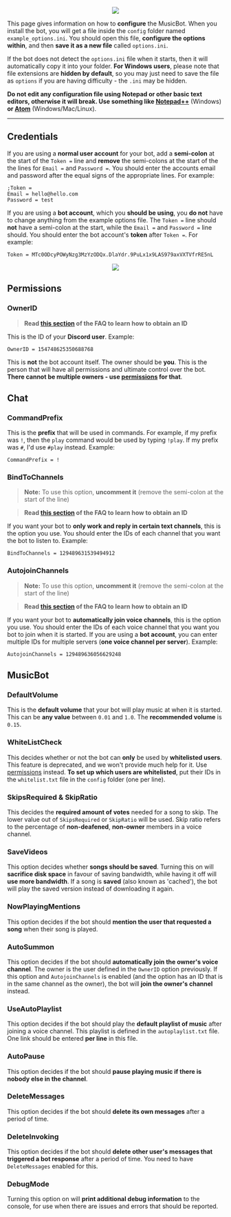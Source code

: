 <p align="center">
<img src="http://i.imgur.com/lUGD3uG.png">
</p>

This page gives information on how to **configure** the MusicBot. When you install the bot, you will get a file inside the `config` folder named `example_options.ini`. You should open this file, **configure the options within**, and then **save it as a new file** called `options.ini`.

If the bot does not detect the `options.ini` file when it starts, then it will automatically copy it into your folder. **For Windows users**, please note that file extensions are **hidden by default**, so you may just need to save the file as `options` if you are having difficulty - the `.ini` may be hidden.

**Do not edit any configuration file using Notepad or other basic text editors, otherwise it will break. Use something like [Notepad++](https://notepad-plus-plus.org/download/)** (Windows) **or [Atom](https://atom.io/)** (Windows/Mac/Linux).

***

## Credentials

If you are using a **normal user account** for your bot, add a **semi-colon** at the start of the `Token =` line and **remove** the semi-colons at the start of the the lines for `Email =` and `Password =`. You should enter the accounts email and password after the equal signs of the appropriate lines. For example:

    ;Token =
    Email = hello@hello.com
    Password = test

If you are using a **bot account**, which you **should be using**, you **do not** have to change anything from the example options file. The `Token =` line should **not** have a semi-colon at the start, while the `Email =` and `Password =` line should. You should enter the bot account's **token** after `Token =`. For example:

    Token = MTc0ODcyPOWyNzg3MzYzODQx.DlaYdr.9PuLx1x9LAS979axVXTVfrRE5nL

<p align="center">
<img src="http://i.imgur.com/Y0GXcJQ.png">
</p>

## Permissions

### OwnerID
> **Read [this section](https://github.com/SexualRhinoceros/MusicBot/wiki/FAQ#how-do-i-get-an-id) of the FAQ to learn how to obtain an ID**

This is the ID of your **Discord user**. Example:

    OwnerID = 154748625350688768

This is **not** the bot account itself. The owner should be **you**. This is the person that will have all permissions and ultimate control over the bot. **There cannot be multiple owners - use [permissions](https://github.com/SexualRhinoceros/MusicBot/wiki/Permissions/) for that**.

## Chat

### CommandPrefix

This is the **prefix** that will be used in commands. For example, if my prefix was `!`, then the `play` command would be used by typing `!play`. If my prefix was `#`, I'd use `#play` instead. Example:

    CommandPrefix = !

### BindToChannels

> **Note:** To use this option, **uncomment it** (remove the semi-colon at the start of the line)

> **Read [this section](https://github.com/SexualRhinoceros/MusicBot/wiki/FAQ#how-do-i-get-an-id) of the FAQ to learn how to obtain an ID**

If you want your bot to **only work and reply in certain text channels**, this is the option you use. You should enter the IDs of each channel that you want the bot to listen to. Example:

    BindToChannels = 129489631539494912

### AutojoinChannels

> **Note:** To use this option, **uncomment it** (remove the semi-colon at the start of the line)

> **Read [this section](https://github.com/SexualRhinoceros/MusicBot/wiki/FAQ#how-do-i-get-an-id) of the FAQ to learn how to obtain an ID**

If you want your bot to **automatically join voice channels**, this is the option you use. You should enter the IDs of each voice channel that you want you bot to join when it is started. If you are using a **bot account**, you can enter multiple IDs for multiple servers (**one voice channel per server**). Example:

    AutojoinChannels = 129489636056629248

## MusicBot

### DefaultVolume

This is the **default volume** that your bot will play music at when it is started. This can be **any value** between `0.01` and `1.0`. The **recommended volume** is `0.15`.

### WhiteListCheck

This decides whether or not the bot can **only** be used by **whitelisted users**. This feature is deprecated, and we won't provide much help for it. Use [permissions](https://github.com/SexualRhinoceros/MusicBot/wiki/Permissions/) instead. **To set up which users are whitelisted**, put their IDs in the `whitelist.txt` file in the `config` folder (one per line).

### SkipsRequired & SkipRatio

This decides the **required amount of votes** needed for a song to skip. The lower value out of `SkipsRequired` or `SkipRatio` will be used. Skip ratio refers to the percentage of **non-deafened**, **non-owner** members in a voice channel.

### SaveVideos

This option decides whether **songs should be saved**. Turning this on will **sacrifice disk space** in favour of saving bandwidth, while having it off will **use more bandwidth**. If a song is **saved** (also known as 'cached'), the bot will play the saved version instead of downloading it again.

### NowPlayingMentions

This option decides if the bot should **mention the user that requested a song** when their song is played.

### AutoSummon

This option decides if the bot should **automatically join the owner's voice channel**. The owner is the user defined in the `OwnerID` option previously. If this option and `AutojoinChannels` is enabled (and the option has an ID that is in the same channel as the owner), the bot will **join the owner's channel** instead.

### UseAutoPlaylist

This option decides if the bot should play the **default playlist of music** after joining a voice channel. This playlist is defined in the `autoplaylist.txt` file. One link should be entered **per line** in this file.

### AutoPause

This option decides if the bot should **pause playing music if there is nobody else in the channel**.

### DeleteMessages

This option decides if the bot should **delete its own messages** after a period of time.

### DeleteInvoking

This option decides if the bot should **delete other user's messages that triggered a bot response** after a period of time. You need to have `DeleteMessages` enabled for this.

### DebugMode

Turning this option on will **print additional debug information** to the console, for use when there are issues and errors that should be reported.